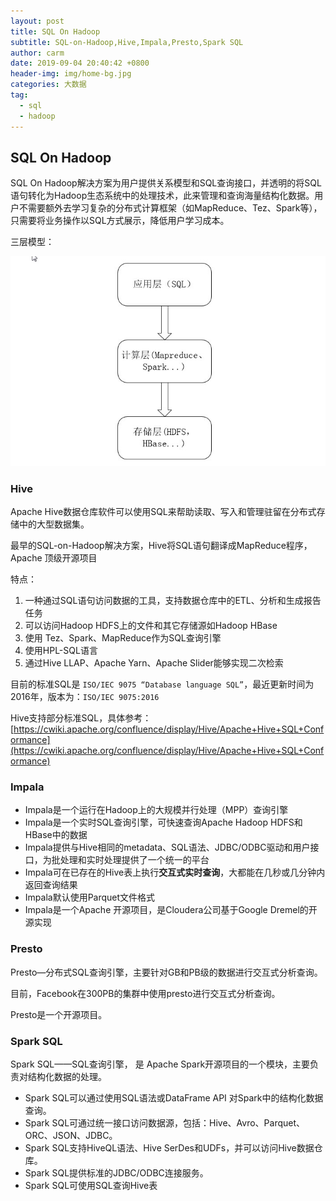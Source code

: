 ```yaml
---
layout: post
title: SQL On Hadoop
subtitle: SQL-on-Hadoop,Hive,Impala,Presto,Spark SQL
author: carm
date: 2019-09-04 20:40:42 +0800
header-img: img/home-bg.jpg
categories: 大数据
tag:
  - sql
  - hadoop
---
```

## SQL On Hadoop
SQL On Hadoop解决方案为用户提供关系模型和SQL查询接口，并透明的将SQL语句转化为Hadoop生态系统中的处理技术，此来管理和查询海量结构化数据。用户不需要额外去学习复杂的分布式计算框架（如MapReduce、Tez、Spark等），只需要将业务操作以SQL方式展示，降低用户学习成本。

三层模型：

![](img/sql-on-hadoop.jpg)
### Hive
Apache Hive数据仓库软件可以使用SQL来帮助读取、写入和管理驻留在分布式存储中的大型数据集。

最早的SQL-on-Hadoop解决方案，Hive将SQL语句翻译成MapReduce程序，Apache 顶级开源项目

特点：

1.	一种通过SQL语句访问数据的工具，支持数据仓库中的ETL、分析和生成报告任务
2.	可以访问Hadoop HDFS上的文件和其它存储源如Hadoop HBase
3.	使用 Tez、Spark、MapReduce作为SQL查询引擎
4.	使用HPL-SQL语言
5.	通过Hive LLAP、Apache Yarn、Apache Slider能够实现二次检索

目前的标准SQL是 `ISO/IEC 9075 “Database language SQL”`，最近更新时间为2016年，版本为：`ISO/IEC 9075:2016`

Hive支持部分标准SQL，具体参考：
[https://cwiki.apache.org/confluence/display/Hive/Apache+Hive+SQL+Conformance](https://cwiki.apache.org/confluence/display/Hive/Apache+Hive+SQL+Conformance) 
### Impala
* Impala是一个运行在Hadoop上的大规模并行处理（MPP）查询引擎
* Impala是一个实时SQL查询引擎，可快速查询Apache Hadoop HDFS和 HBase中的数据
* Impala提供与Hive相同的metadata、SQL语法、JDBC/ODBC驱动和用户接口，为批处理和实时处理提供了一个统一的平台
* Impala可在已存在的Hive表上执行**交互式实时查询**，大都能在几秒或几分钟内返回查询结果
* Impala默认使用Parquet文件格式
* Impala是一个Apache 开源项目，是Cloudera公司基于Google Dremel的开源实现
### Presto
Presto—分布式SQL查询引擎，主要针对GB和PB级的数据进行交互式分析查询。

目前，Facebook在300PB的集群中使用presto进行交互式分析查询。

Presto是一个开源项目。
### Spark SQL
Spark SQL——SQL查询引擎， 是 Apache Spark开源项目的一个模块，主要负责对结构化数据的处理。

* Spark SQL可以通过使用SQL语法或DataFrame API 对Spark中的结构化数据查询。
* Spark SQL可通过统一接口访问数据源，包括：Hive、Avro、Parquet、ORC、JSON、JDBC。
* Spark SQL支持HiveQL语法、Hive SerDes和UDFs，并可以访问Hive数据仓库。
* Spark SQL提供标准的JDBC/ODBC连接服务。
* Spark SQL可使用SQL查询Hive表
